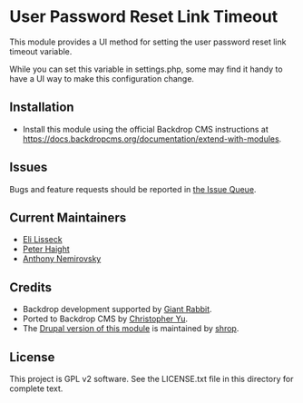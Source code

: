 User Password Reset Link Timeout
======================

This module provides a UI method for setting the user password reset link timeout variable.

While you can set this variable in settings.php, some may find it handy to have a UI way to make this configuration change.

Installation
------------

- Install this module using the official Backdrop CMS instructions at
  https://docs.backdropcms.org/documentation/extend-with-modules.

Issues
------

Bugs and feature requests should be reported in [the Issue Queue](https://github.com/backdrop-contrib/user_pwreset_timeout/issues).

Current Maintainers
-------------------

- [Eli Lisseck](https://github.com/elisseck)
- [Peter Haight](https://github.com/Dawnthorn)
- [Anthony Nemirovsky](https://github.com/anemirovsky)

Credits
-------

- Backdrop development supported by [Giant Rabbit](https://giantrabbit.com).
- Ported to Backdrop CMS by [Christopher Yu](https://github.com/christopher-yu).
- The [Drupal version of this module]((https://www.drupal.org/project/issues/tzfield)) is maintained by [shrop](https://www.drupal.org/u/shrop).

License
-------

This project is GPL v2 software.
See the LICENSE.txt file in this directory for complete text.

